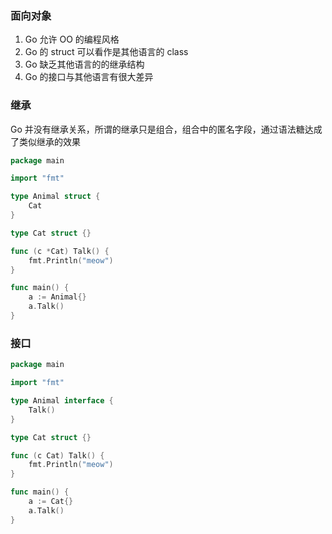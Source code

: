 ### 面向对象

1. Go 允许 OO 的编程风格
2. Go 的 struct 可以看作是其他语言的 class
3. Go 缺乏其他语言的的继承结构
4. Go 的接口与其他语言有很大差异


### 继承

Go 并没有继承关系，所谓的继承只是组合，组合中的匿名字段，通过语法糖达成了类似继承的效果

```go
package main

import "fmt"

type Animal struct {
	Cat
}

type Cat struct {}

func (c *Cat) Talk() {
	fmt.Println("meow")
}

func main() {
	a := Animal{}
	a.Talk()
}
```


### 接口

```go
package main

import "fmt"

type Animal interface {
	Talk()
}

type Cat struct {}

func (c Cat) Talk() {
    fmt.Println("meow")
}

func main() {
    a := Cat{}	
    a.Talk()
}
```
